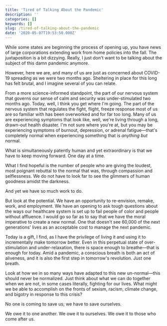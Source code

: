 ```yaml
---
title: 'Tired of Talking About the Pandemic'
description: ''
categories: []
keywords: []
slug: /tired-of-talking-about-the-pandemic
date: '2020-05-07T19:53:50.000Z'
---
```


While some states are beginning the process of opening up, you have news of large corporations extending work from home policies into the fall. The juxtaposition is a bit dizzying. Really, I just don't want to be talking about the subject of this damn pandemic anymore.

However, here we are, and many of us are just as concerned about COVID-19 spreading as we were two months ago. Sheltering in place for this long has felt brutal, and I imagine several of you can relate.

From a more science-informed standpoint, the part of our nervous system that governs our sense of calm and security was under-stimulated two months ago. Today, well, I think you get where I'm going. The part of the nervous system that regulates the fight, flight, freeze response most of us are so familiar with has been overworked and for far too long. Many of us are experiencing symptoms that look like, well, we're living through a long, drawn-out health disaster. I'm not sure where you're at, but you may be experiencing symptoms of burnout, depression, or adrenal fatigue—that's completely normal when experiencing something that is *anything but* normal.

What is simultaneously patently human and yet extraordinary is that we have to keep moving forward. One day at a time.

What I find hopeful is the number of people who are giving the loudest, most poignant rebuttal to the normal that was, through compassion and selflessness. We do not have to look far to see the glimmers of human goodness amidst the darkness.

And yet we have so much work to do.

But look at the potential. We have an opportunity to re-envision, remake, work, and employment. We have an opening to ask tough questions about the ways our healthcare system is set up to fail people of color and people without affluence. I would go so far as to say that we have the moral imperative to create a new normal. One that doesn't see 60,000 of the next generations' lives as an acceptable cost to manage the next pandemic.

Today is a gift, I find, as I have the privilege of living it and using it to incrementally make tomorrow better. Even in this perpetual state of over-stimulation and under-relaxation, there is space enough to breathe—that is enough for today. Amid a pandemic, a conscious breath is both an act of aliveness, and it is also the first step in tomorrow's revolution. Just one breath.

Look at how we in so many ways have adapted to this new un-normal—this should never be normalized. Just think about what we can do together when we are not, in some cases literally, fighting for our lives. What might we be able to accomplish on the fronts of sexism, racism, climate change, and bigotry in response to this crisis?

No one is coming to save us; we have to save ourselves.

We owe it to one another. We owe it to ourselves. We owe it to those who come after us.
